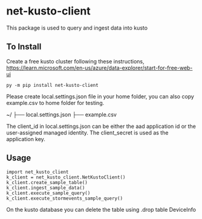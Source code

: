 # net-kusto-client

This package is used to query and ingest data into kusto

## To Install

Create a free kusto cluster following these instructions, https://learn.microsoft.com/en-us/azure/data-explorer/start-for-free-web-ui
```
py -m pip install net-kusto-client
```

Please create local.settings.json file in your home folder, you can also copy example.csv to home folder for testing.

~/
├── local.settings.json
├── example.csv

The client_id in local.settings.json can be either the aad application id or the user-assigned managed identity. The client_secret is used as the application key.
## Usage
```
import net_kusto_client
k_client = net_kusto_client.NetKustoClient()
k_client.create_sample_table()
k_client.ingest_sample_data()
k_client.execute_sample_query()
k_client.execute_stormevents_sample_query()
```

On the kusto database you can delete the table using 
.drop table DeviceInfo
